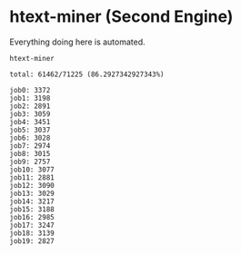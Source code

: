 # htext-miner (Second Engine)

Everything doing here is automated.

```
htext-miner

total: 61462/71225 (86.2927342927343%)

job0: 3372
job1: 3198
job2: 2891
job3: 3059
job4: 3451
job5: 3037
job6: 3028
job7: 2974
job8: 3015
job9: 2757
job10: 3077
job11: 2881
job12: 3090
job13: 3029
job14: 3217
job15: 3188
job16: 2985
job17: 3247
job18: 3139
job19: 2827
```